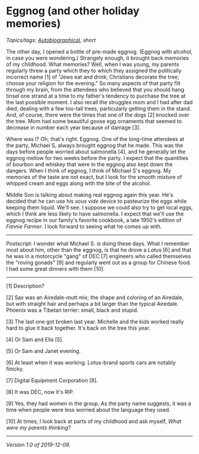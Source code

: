 Eggnog (and other holiday memories)
===================================

*Topics/tags: [Autobiographical](index-autobiographical), short*

The other day, I opened a bottle of pre-made eggnog.  (Eggnog
with alcohol, in case you were wondering.)  Strangely enough, it
brought back memories of my childhood.  What memories?  Well, when
I was young, my parents regularly threw a party which they to which
they assigned the politically incorrect name [1] of "Jews eat and
drink; Christians decorate the tree; choose your religion for the
evening."  So many aspects of that party flit through my brain,
from the attendees who believed that you should hang tinsel one
strand at a time to my father's tendency to purchase the tree at the
last possible moment.  I also recall the struggles mom and I had
after dad died, dealing with a few too-tall trees, particularly
getting them in the stand.  And, of course, there were the times
that one of the dogs [2] knocked over the tree.  Mom had some
beautiful goose egg ornaments that seemed to decrease in number
each year because of damage [3].

Where was I?  Oh, that's right.  Eggnog.  One of the long-time
attendees at the party, Michael S, always brought eggnog that he made.
This was the days before people worried about salmonella [4], and
he generally let the eggnog mellow for two weeks before the party.
I expect that the quantities of bourbon and whiskey that were in
the eggnog also kept down the dangers.  When I think of eggnog, I
think of Michael S's eggnog.  My memories of the taste are not
exact, but I look for the smooth mixture of whipped cream and eggs
along with the bite of the alcohol.

Middle Son is talking about making real eggnog again this year.
He's decided that he can use his *sous vide* device to pasteurize
the eggs while keeping them liquid.  We'll see.  I suppose we could
also try to get local eggs, which I think are less likely to have
salmonella.  I expect that we'll use the eggnog recipe in our
family's favorite cookbook, a late 1950's edition of _Fannie Farmer_.
I look forward to seeing what he comes up with.

---

Postscript: I wonder what Michael S. is doing these days.  What I
remember most about him, other than the eggnog, is that he drove a
Lotus [6] and that he was in a motorcycle "gang" of DEC [7] engineers
who called themselves the "roving gonads" [9] and regularly went out 
as a group for Chinese food.  I had some great dinners with them [10].

---

[1] Description?

[2] Sax was an Airedale-mutt mix; the shape and coloring of an
Airedale, but with straight hair and perhaps a bit larger than the
typical Airedale.  Phoenix was a Tibetan terrier: small, black and
stupid.

[3] The last one got broken last year.  Michelle and the kids worked
really hard to glue it back together.  It's back on the tree this year.

[4] Or Sam and Ella [5].

[5] Or Sam and Janet evening.

[6] At least when it was working.  Lotus-brand sports cars are
notably finicky.

[7] Digital Equipment Corporation [8].

[8] It was DEC, now it's RIP.

[9] Yes, they had women in the group.  As the party name suggests,
it was a time when people were less worried about the language they
used.

[10] At times, I look back at parts of my childhood and ask myself,
_What were my parents thinking?_

---

*Version 1.0 of 2019-12-09.*

